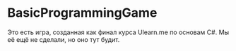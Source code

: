 # BasicProgrammingGame
Это есть игра, созданная как финал курса Ulearn.me по основам С#. Мы её ещё не сделали, но оно тут будит.


